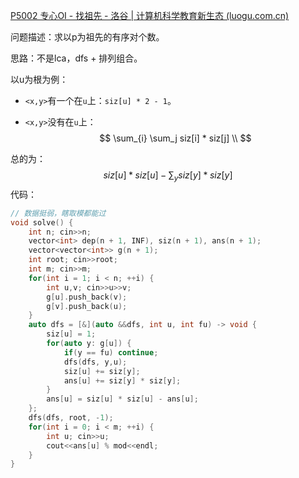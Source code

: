 [P5002 专心OI - 找祖先 - 洛谷 | 计算机科学教育新生态 (luogu.com.cn)](https://www.luogu.com.cn/problem/P5002)

问题描述：求以p为祖先的有序对个数。

思路：不是lca，dfs + 排列组合。

以u为根为例：

- `<x,y>`有一个在`u`上：`siz[u] * 2 - 1`。

- `<x,y>`没有在`u`上：
  $$
  \sum_{i} \sum_j siz[i] * siz[j] \\
  $$

总的为：
$$
siz[u] * siz[u] - \sum_y siz[y] * siz[y]
$$
代码：

```cpp
// 数据挺弱，瞎取模都能过
void solve() {
	int n; cin>>n;
	vector<int> dep(n + 1, INF), siz(n + 1), ans(n + 1);
	vector<vector<int>> g(n + 1);
	int root; cin>>root;
	int m; cin>>m;
	for(int i = 1; i < n; ++i) {
		int u,v; cin>>u>>v;
		g[u].push_back(v);
		g[v].push_back(u);
	}
	auto dfs = [&](auto &&dfs, int u, int fu) -> void {
		siz[u] = 1;
		for(auto y: g[u]) {
			if(y == fu) continue;
			dfs(dfs, y,u);
			siz[u] += siz[y];
			ans[u] += siz[y] * siz[y];
		}
		ans[u] = siz[u] * siz[u] - ans[u];
	};
	dfs(dfs, root, -1);
	for(int i = 0; i < m; ++i) {
		int u; cin>>u;
		cout<<ans[u] % mod<<endl;
	}
}
```

